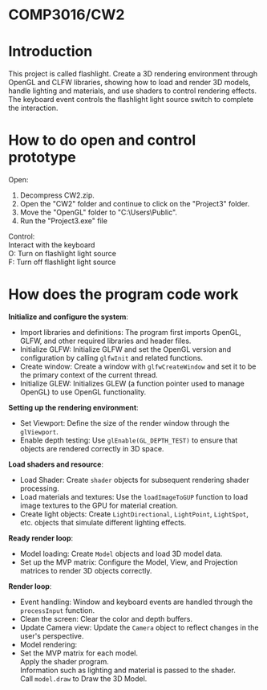 # COMP3016/CW2

# Introduction
This project is called flashlight. Create a 3D rendering environment through OpenGL and CLFW libraries, showing how to load and render 3D models, handle lighting and materials, and use shaders to control rendering effects. The keyboard event controls the flashlight light source switch to complete the interaction.

# How to do open and control prototype
Open:<br/>
1. Decompress CW2.zip.
2. Open the "CW2" folder and continue to click on the "Project3" folder.
3. Move the "OpenGL" folder to "C:\Users\Public".
4. Run the "Project3.exe" file<br/>

Control:<br/>
Interact with the keyboard<br/>
O: Turn on flashlight light source<br/>
F: Turn off flashlight light source

# How does the program code work
**Initialize and configure the system**:<br/>
- Import libraries and definitions: The program first imports OpenGL, GLFW, and other required libraries and header files.<br/>
- Initialize GLFW: Initialize GLFW and set the OpenGL version and configuration by calling `glfwInit` and related functions.<br/>
- Create window: Create a window with `glfwCreateWindow` and set it to be the primary context of the current thread.<br/>
- Initialize GLEW: Initializes GLEW (a function pointer used to manage OpenGL) to use OpenGL functionality.<br/>

**Setting up the rendering environment**:<br/>
- Set Viewport: Define the size of the render window through the `glViewport`.<br>
- Enable depth testing: Use `glEnable(GL_DEPTH_TEST)` to ensure that objects are rendered correctly in 3D space.<br/>

**Load shaders and resource**:<br/>
- Load Shader: Create `shader` objects for subsequent rendering shader processing.<br/>
- Load materials and textures: Use the `loadImageToGUP` function to load image textures to the GPU for material creation.<br/>
- Create light objects: Create `LightDirectional`, `LightPoint`, `LightSpot`, etc. objects that simulate different lighting effects.<br/>

**Ready render loop**:<br/>
- Model loading: Create `Model` objects and load 3D model data.<br/>
- Set up the MVP matrix: Configure the Model, View, and Projection matrices to render 3D objects correctly.

**Render loop**:<br/>
- Event handling: Window and keyboard events are handled through the `processInput` function.<br/>
- Clean the screen: Clear the color and depth buffers.<br/>
- Update Camera view: Update the `Camera` object to reflect changes in the user's perspective.<br/>
- Model rendering:<br/>
 - Set the MVP matrix for each model.<br/>
Apply the shader program.<br/>
Information such as lighting and material is passed to the shader.<br/>
Call `model.draw` to Draw the 3D Model.<br/>
